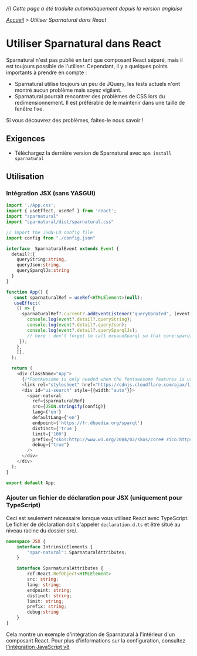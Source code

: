 _/!\ Cette page a été traduite automatiquement depuis la version anglaise_

_[Accueil](index.html) > Utiliser Sparnatural dans React_

# Utiliser Sparnatural dans React
Sparnatural n'est pas publié en tant que composant React séparé, mais il est toujours possible de l'utiliser. Cependant, il y a quelques points importants à prendre en compte :
- Sparnatural utilise toujours un peu de JQuery, les tests actuels n'ont montré aucun problème mais soyez vigilant.
- Sparnatural pourrait rencontrer des problèmes de CSS lors du redimensionnement. Il est préférable de le maintenir dans une taille de fenêtre fixe.

Si vous découvrez des problèmes, faites-le nous savoir !

## Exigences
- Téléchargez la dernière version de Sparnatural avec `npm install sparnatural`

## Utilisation

### Intégration JSX (sans YASGUI)

```typescript
import './App.css';
import { useEffect, useRef } from 'react';
import "sparnatural"
import "sparnatural/dist/sparnatural.css"

// import the JSON-LD config file
import config from "./config.json"

interface  SparnaturalEvent extends Event {
  detail?:{
    queryString:string,
    queryJson:string,
    querySparqlJs:string
  }
}

function App() {  
   const sparnaturalRef = useRef<HTMLElement>(null);
   useEffect(
    () => {
      sparnaturalRef?.current?.addEventListener("queryUpdated", (event:SparnaturalEvent) => {
        console.log(event?.detail?.queryString);
        console.log(event?.detail?.queryJson);
        console.log(event?.detail?.querySparqlJs);
        // here : don't forget to call expandSparql so that core:sparqlString annotation is taken into account
     });
    },
    [],
  );

  return (
    <div className="App">
      {/*FontAwesome is only needed when the fontawesome features is used to display icons*/}
      <link rel="stylesheet" href="https://cdnjs.cloudflare.com/ajax/libs/font-awesome/6.2.1/css/all.min.css"  />
      <div id="ui-search" style={{width:"auto"}}>
        <spar-natural 
          ref={sparnaturalRef}
          src={JSON.stringify(config)} 
          lang={'en'}
          defaultLang={'en'}
          endpoint={'https://fr.dbpedia.org/sparql'} 
          distinct={'true'} 
          limit={'100'}
          prefix={"skos:http://www.w3.org/2004/02/skos/core# rico:https://www.ica.org/standards/RiC/ontology#"} 
          debug={"true"}
        />
      </div>
    </div>
  );
}

export default App;

```

### Ajouter un fichier de déclaration pour JSX (uniquement pour TypeScript)

Ceci est seulement nécessaire lorsque vous utilisez React avec TypeScript. <br>
Le fichier de déclaration doit s'appeler `declaration.d.ts` et être situé au niveau racine du dossier src/.

```typescript
namespace JSX {
    interface IntrinsicElements {
        "spar-natural": SparnaturalAttributes;
    }

    interface SparnaturalAttributes {
        ref:React.RefObject<HTMLElement>
        src: string;
        lang: string;
        endpoint: string;
        distinct: string;
        limit: string;
        prefix: string;
        debug:string
    }
}
```

Cela montre un exemple d'intégration de Sparnatural à l'intérieur d'un composant React. Pour plus d'informations sur la configuration, consultez [l'intégration JavaScript v8](Javascript-integration)
